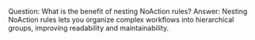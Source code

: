 Question: What is the benefit of nesting NoAction rules?
Answer: Nesting NoAction rules lets you organize complex workflows into hierarchical groups, improving readability and maintainability.
